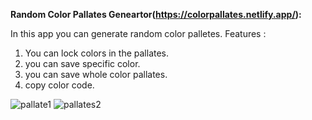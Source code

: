 **Random Color Pallates Geneartor(https://colorpallates.netlify.app/):**

In this app you can generate random color palletes. Features :
1. You can lock colors in the pallates.
2. you can save specific color.
3. you can save whole color pallates.
4. copy color code. 

![pallate1](https://user-images.githubusercontent.com/69340657/154854672-bcc549b9-6064-4c6e-b0e7-c8366670e666.png)
![pallates2](https://user-images.githubusercontent.com/69340657/154854670-76cd0180-831a-46dd-ac35-87844ecf8efc.png)

